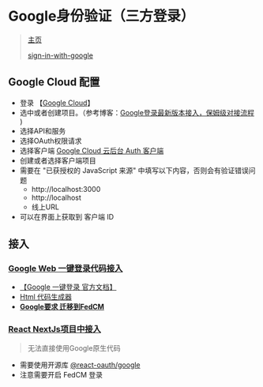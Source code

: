 # Google身份验证（三方登录）

> [主页](https://developers.google.com/identity?utm_medium=in-product&utm_source&utm_campaign=siwg%20website&hl=zh-cn)
>
> [sign-in-with-google](https://www.google.com/intl/zh-CN/account/about/sign-in-with-google/)





## Google Cloud 配置

- 登录 【[Google Cloud](https://console.cloud.google.com/)】
- 选中或者创建项目。（参考博客：[Google登录最新版本接入，保姆级对接流程](https://blog.csdn.net/qq_34111411/article/details/144879460) )
- 选择API和服务
- 选择OAuth权限请求
- 选择客户端  [Google Cloud 云后台 Auth 客户端](https://console.cloud.google.com/auth/clients)
- 创建或者选择客户端项目
- 需要在 "已获授权的 JavaScript 来源" 中填写以下内容，否则会有验证错误问题
  - http://localhost:3000 
  - http://localhost
  - 线上URL
- 可以在界面上获取到 客户端 ID



## 接入

### [Google Web 一键登录代码接入](js.md) 

- [【Google 一键登录 官方文档】](https://developers.google.com/identity/gsi/web/guides/display-google-one-tap?hl=zh-cn)
- [Html 代码生成器](https://developers.google.com/identity/gsi/web/tools/configurator?hl=zh-cn)
- **[Google要求 迁移到FedCM](https://developers.google.com/identity/gsi/web/guides/fedcm-migration?hl=zh-cn)**



###  [React NextJs项目中接入](nextjs.md) 

> 无法直接使用Google原生代码

- 需要使用开源库 [@react-oauth/google](https://github.com/MomenSherif/react-oauth)
- 注意需要开启 FedCM 登录
